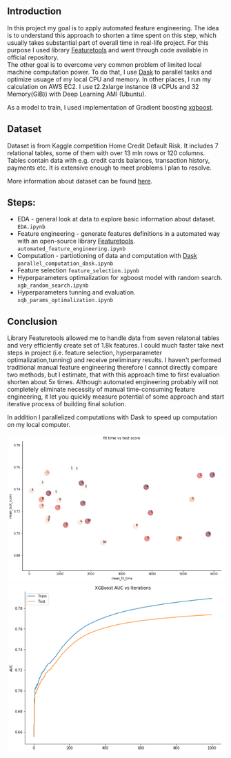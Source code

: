 ## Introduction

In this project my goal is to apply automated feature engineering. The idea is to understand this approach to shorten a time spent on this step, which usually takes substantial part of overall time in real-life project. For this purpose I used library [Featuretools](https://www.featuretools.com/) and went through code available in official repository.      
The other goal is to overcome very common problem of limited local machine computation power. To do that, I use [Dask](http://dask.pydata.org/en/latest/docs.html) to parallel tasks and optimize usuage of my local CPU and memory. In other places, I run my calculation on AWS EC2. I use t2.2xlarge instance (8 vCPUs and 32 Memory(GiB)) with Deep Learning AMI (Ubuntu). 

As a model to train, I used implementation of Gradient boosting [xgboost](https://xgboost.readthedocs.io/en/latest/index.html).

## Dataset
Dataset is from Kaggle competition Home Credit Default Risk. 
It includes 7 relational tables, some of them with over 13 mln rows or 120 columns. Tables contain data with e.g. credit cards balances, transaction history, payments etc. It is extensive enough to meet problems I plan to resolve.

More information about dataset can be found [here](https://www.kaggle.com/c/home-credit-default-risk). 

## Steps:
- EDA - general look at data to explore basic information about dataset. `EDA.ipynb`
- Feature engineering - generate features definitions in a automated way with an open-source library [Featuretools](https://www.featuretools.com/). `automated_feature_engineering.ipynb`
- Computation - partiotioning of data and computation with [Dask](http://dask.pydata.org/en/latest/docs.html) `parallel_computation_dask.ipynb`
- Feature selection `feature_selection.ipynb`
- Hyperparameters optimalization for xgboost model with random search. `xgb_random_search.ipynb`
- Hyperparameters tunning and evaluation. `xqb_params_optimalization.ipynb`

## Conclusion

Library Featuretools allowed me to handle data from seven relatonal tables and very efficiently create set of 1.8k features. I could much faster take next steps in project (i.e. feature selection, hyperparameter optimalization,tunning) and receive preliminary results.
I haven't performed traditional manual feature engineering therefore I cannot directly compare two methods, but I estimate, that with this approach time to first evaluation shorten about 5x times. Although automated engineering probably will not completely eliminate necessity of manual time-consuming feature engineering, it let you quickly measure potential of some approach and start iterative process of building final solution.

In addition I parallelized computations with Dask to speed up computation on my local computer.




<img src="/images/fit_time_test_score.png" width="550">

<img src="/images/auc.png" width="550">
